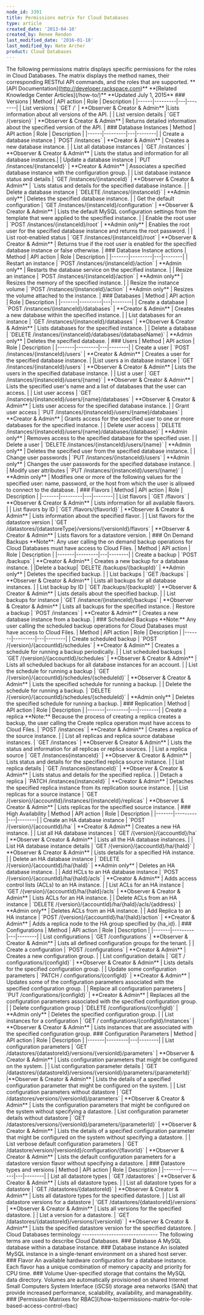 ```yaml
---
node_id: 3391
title: Permissions matrix for Cloud Databases
type: article
created_date: '2013-04-10'
created_by: Renee Rendon
last_modified_date: '2016-01-18'
last_modified_by: Nate Archer
product: Cloud Databases
---
```


The following permissions matrix displays specific permissions for the
roles in Cloud Databases. The matrix displays the method names, their
corresponding RESTful API commands, and the roles that are supported.
\*\*\[API Documentation\](http://developer.rackspace.com)\*\*
\*\*\[Related Knowledge Center Articles\](/how-to/)\*\* \*\*Updated July
1, 2015\*\* \#\#\# Versions | Method | API action | Role | Description |
|------|---------|---|--------| | List versions | \`GET /\` |
\*\*Observer & Creator & Admin\*\* |Lists information about all versions
of the API. | | List version details | \`GET /{version}\` | \*\*Observer
& Creator & Admin\*\* | Returns detailed information about the specified
version of the API. | \#\#\# Database Instances | Method | API action |
Role | Description | |------|---------|---|--------| | Create a database
instance | \`POST /instances\` | \*\*Creator & Admin\*\* | Creates a new
database instance. | | List all database instances | \`GET /instances\`
| \*\*Observer & Creator & Admin\*\* | Lists the status and information
for all database instances.| | Update a database instance | \`PUT
/instances/{instanceId}\` | \*\*Creator & Admin\*\* | Associates a
specified database instance with the configuration group. | | List
database instance status and details | \`GET /instances/{instanceId}\` |
\*\*Observer & Creator & Admin\*\* | \`Lists status and details for the
specified database instance. | | Delete a database instance | \`DELETE
/instances/{instanceId}\` | \*\*Admin only\*\* | Deletes the specified
database instance. | | Get the default configuration | \`GET
/instances/{instanceId}/configuration\` | \*\*Observer & Creator &
Admin\*\* | Lists the default MySQL configuration settings from the
template that were applied to the specified instance. | | Enable the
root user | \`POST /instances/{instanceId}/root\` | \*\*Admin only\*\* |
Enables the root user for the specified database instance and returns
the root password. | | List root-enabled status | \`GET
/instances/{instanceId}/root\` | \*\*Observer & Creator & Admin\*\* |
Returns true if the root user is enabled for the specified database
instance or false otherwise. | \#\#\# Database Instance actions | Method
| API action | Role | Description | |-------|---------|---|--------| |
Restart an instance | \`POST /instances/{instanceId}/action\` |
\*\*Admin only\*\* | Restarts the database service on the specified
instance. | | Resize an instance | \`POST
/instances/{instanceId}/action\` | \*\*Admin only\*\* | Resizes the
memory of the specified instance. | | Resize the instance volume |
\`POST /instances/{instanceId}/action\` | \*\*Admin only\*\* | Resizes
the volume attached to the instance. | \#\#\# Databases | Method | API
action | Role | Description | |-------|---------|---|--------| | Create
a database | \`POST /instances/{instanceId}/databases\` | \*\*Creator &
Admin\*\* | Creates a new database within the specified instance. | |
List databases for an instance | \`GET
/instances/{instanceId}/databases\` | \*\*Observer & Creator & Admin\*\*
| Lists databases for the specified instance. | | Delete a database |
\`DELETE /instances/{instanceId}/databases/{databaseName}\` | \*\*Admin
only\*\* | Deletes the specified database. | \#\#\# Users | Method | API
action | Role | Description | |-------|---------|---|--------| | Create
a user | \`POST /instances/{instanceId}/users\` | \*\*Creator &
Admin\*\* | Creates a user for the specified database instance. | |List
users a in database instance | \`GET /instances/{instanceId}/users\` |
\*\*Observer & Creator & Admin\*\* | Lists the users in the specified
database instance. | | List a user | \`GET
/instances/{instanceId}/users/{name}\` | \*\*Observer & Creator &
Admin\*\* | Lists the specified user's name and a list of databases that
the user can access. | | List user access | \`GET
/instances/{instanceId}/users/{name}/databases\` | \*\*Observer &
Creator & Admin\*\* | Lists user access for the specified database
instance. | | Grant user access | \`PUT
/instances/{instanceId}/users/{name}/databases\` | \*\*Creator &
Admin\*\* | Grants access for the specified user to one or more
databases for the specified instance. | | Delete user access | \`DELETE
/instances/{instanceId}/users/{name}/databases/{database}\` | \*\*Admin
only\*\* | Removes access to the specified database for the specified
user. | | Delete a user | \`DELETE
/instances/{instanceId}/users/{name}\` | \*\*Admin only\*\* | Deletes
the specified user from the specified database instance. | | Change user
passwords | \`PUT /instances/{instanceId}/users\` | \*\*Admin only\*\* |
Changes the user passwords for the specified database instance. | |
Modify user attributes | \`PUT /instances/{instanceId}/users/{name}\` |
\*\*Admin only\*\* | Modifies one or more of the following values for
the specified user: name, password, or the host from which the user is
allowed to connect to the database. | \#\#\# Flavors | Method | API
action | Role | Description | |-------|---------|---|--------| | List
flavors | \`GET /flavors\` | \*\*Observer & Creator & Admin\*\* | Lists
information for all available flavors. | | List flavors by ID | \`GET
/flavors/{flavorId}\` | \*\*Observer & Creator & Admin\*\* | Lists
information about the specified flavor. | | List flavors for the
datastore version | \`GET
/datastores/{datastoreType}/versions/{versionId}/flavors\` |
\*\*Observer & Creator & Admin\*\* | Lists flavors for a datastore
version. | \#\#\# On Demand Backups \*\*Note\*\*: Any user calling the
on demand backup operations for Cloud Databases must have access to
Cloud Files. | Method | API action | Role | Description |
|-------|---------|---|--------| | Create a backup | \`POST /backups\` |
\*\*Creator & Admin\*\* | Creates a new backup for a database instance.
| |Delete a backup| \`DELETE /backups/{backupId}\` | \*\*Admin only\*\*
| Deletes the specified backup. | | List backups | \`GET /backups\` |
\*\*Observer & Creator & Admin\*\* | Lists all backups for all database
instances. | | List backup by ID | \`GET /backups/{backupId}\` |
\*\*Observer & Creator & Admin\*\* | Lists details about the specified
backup. | | List backups for instance | \`GET
/instance/{instanceId}/backups\` | \*\*Observer & Creator & Admin\*\* |
Lists all backups for the specified instance. | Restore a backup |
\`POST /instances\` | \*\*Creator & Admin\*\* | Creates a new database
instance from a backup. | \#\#\# Scheduled Backups \*\*Note:\*\* Any
user calling the scheduled backup operations for Cloud Databases must
have access to Cloud Files. | Method | API action | Role | Description |
|-------|---------|---|--------| | Create scheduled backup | \`POST
/{version}/{accountId}/schedules\` | \*\*Creator & Admin\*\* | Creates a
schedule for running a backup periodically. | | List scheduled backups |
\`GET /{version}/{accountId}/schedules\` | \*\*Observer & Creator &
Admin\*\* | Lists all scheduled backups for all database instances for
an account. | | List the schedule for running a backup | \`GET
/{version}/{accountId}/schedules/{scheduleId}\` | \*\*Observer & Creator
& Admin\*\* | Lists the specified schedule for running a backup. | |
Delete the schedule for running a backup. | \`DELETE
/{version}/{accountId}/schedules/{scheduleId}\` | \*\*Admin only\*\* |
Deletes the specified schedule for running a backup. | \#\#\#
Replication | Method | API action | Role | Description |
|-------|---------|---|--------| | Create a replica \*\*Note:\*\*
Because the process of creating a replica creates a backup, the user
calling the Create replica operation must have access to Cloud Files. |
\`POST /instances\` | \*\*Creator & Admin\*\* | Creates a replica of the
source instance. | | List all replicas and replica source database
instances. | \`GET /instances\` | \*\*Observer & Creator & Admin\*\* |
Lists the status and information for all replicas or replica sources. |
| List a replica source | \`GET /instances{instanceId}\` | \*\*Observer
& Creator & Admin\*\* | Lists status and details for the specified
replica source instance. | | List replica details | \`GET
/instances{instanceId}\` | \*\*Observer & Creator & Admin\*\* | Lists
status and details for the specified replica. | | Detach a replica |
\`PATCH /instances{instanceId}\` | \*\*Creator & Admin\*\* | Detaches
the specified replica instance from its replication source instance. | |
List replicas for a source instance | \`GET
/{version}/{accountId}/instances/{instanceId}/replicas\` | \*\*Observer
& Creator & Admin\*\* | Lists replicas for the specified source
instance. | \#\#\# High Availability | Method | API action | Role |
Description | |-------|---------|---|--------| | Create an HA database
instance | \`POST /{version}/{accountId}/ha\` | \*\*Creator & Admin\*\*
| Creates a new HA instance. | | List all HA database instances | \`GET
/{version}/{accountId}/ha\` | \*\*Observer & Creator & Admin\*\* | Lists
all the HA database instances. | | List HA database instance details |
\`GET /{version}/{accountId}/ha/{haId}\` | \*\*Observer & Creator &
Admin\*\* | Lists details for a specified HA instance. | | Delete an HA
database instance | \`DELETE /{version}/{accountId}/ha/{haId}\` |
\*\*Admin only\*\* | Deletes an HA database instance. | | Add HCLs to an
HA database instance | \`POST /{version}/{accountId}/ha/{haId}/acls\` |
\*\*Creator & Admin\*\* | Adds access control lists (ACLs) to an HA
instance. | | List ACLs for an HA instance | \`GET
/{version}/{accountId}/ha/{haId}/acls\` | \*\*Observer & Creator &
Admin\*\* | Lists ACLs for an HA instance. | | Delete ACLs from an HA
instance | \`DELETE /{version}/{accountId}/ha/{haId}/acls/{address}\` |
\*\*Admin only\*\* | Deletes ACLs from an HA instance. | | Add Replica
to an HA instance | \`POST /{version}/{accountId}/ha/{haId}/action\` |
\*\*Creator & Admin\*\* | Adds a replica node to the HA group specified
by {ha\_id}. | \#\#\# Configurations | Method | API action | Role |
Description | |-------|---------|---|--------| | List configurations |
\`GET /configurations\` | \*\*Observer & Creator & Admin\*\* | Lists all
defined configuration groups for the tenant. | | Create a configuration
| \`POST /configurations\` | \*\*Creator & Admin\*\* | Creates a new
configuration group. | | List configuration details | \`GET /
configurations/{configId}\` | \*\*Observer & Creator & Admin\*\* | Lists
details for the specified configuration group. | | Update some
configuration parameters | \`PATCH / configurations/{configId}\` |
\*\*Creator & Admin\*\* | Updates some of the configuration parameters
associated with the specified configuration group. | | Replace all
configuration parameters | \`PUT /configurations/{configId}\` |
\*\*Creator & Admin\*\* | Replaces all the configuration parameters
associated with the specified configuration group. | | Delete
configuration group | \`DELETE /configurations/{configId}\` | \*\*Admin
only\*\* | Deletes the specified configuration group. | | List instances
for a configuration | \`GET / configurations/{configId}/instances\` |
\*\*Observer & Creator & Admin\*\* | Lists instances that are associated
with the specified configuration group. \#\#\# Configuration Parameters
| Method | API action | Role | Description |
|-------|---------|---|--------| | List configuration parameters | \`GET
/datastores/{datastoreId}/versions/{versionId}/parameters\` |
\*\*Observer & Creator & Admin\*\* | Lists configuration parameters that
might be configured on the system. | | List configuration parameter
details | \`GET
/datastores/{datastoreId}/versions/{versionId}/parameters/{parameterId}\`
|\*\*Observer & Creator & Admin\*\* | Lists the details of a specified
configuration parameter that might be configured on the system. | | List
configuration parameters without datastore | \`GET
/datastores/versions/{versionId}/parameters\` | \*\*Observer & Creator &
Admin\*\* | Lists the configuration parameters that might be configured
on the system without specifying a datastore. | List configuration
parameter details without datastore | \`GET
/datastores/versions/{versionId}/parameters/{parameterId}\` |
\*\*Observer & Creator & Admin\*\* | Lists the details of a specified
configuration parameter that might be configured on the system without
specifying a datastore. | | List verbose default configuration
parameters | \`GET
/datastore/version/{versionId}/configuration/{flavorId}\` | \*\*Observer
& Creator & Admin\*\* | Lists the default configuration parameters for a
datastore version flavor without specifying a datastore. | \#\#\#
Datastore types and versions | Method | API action | Role | Description
| |-------|---------|---|--------| | List all datastore types | \`GET
/datastores\` | \*\*Observer & Creator & Admin\*\* | Lists all datastore
types. | | List all datastore types for a datastore | \`GET
/datastores/{datastoreId}\` | \*\*Observer & Creator & Admin\*\* | Lists
all datastore types for the specified datastore. | | List all datastore
versions for a datastore | \`GET /datastores/{datastoreId}/versions\` |
\*\*Observer & Creator & Admin\*\* | Lists all versions for the
specified datastore. | | List a version for a datastore. | \`GET
/datastores/{datastoreId}/versions/{versionId}\` | \*\*Observer &
Creator & Admin\*\* | Lists the specified datastore version for the
specified datastore. | Cloud Databases terminology
------------------------------- The following terms are used to describe
Cloud Databases. \#\#\# Database A MySQL database within a database
instance. \#\#\# Database instance An isolated MySQL instance in a
single-tenant environment on a shared host server. \#\#\# Flavor An
available hardware configuration for a database instance. Each flavor
has a unique combination of memory capacity and priority for CPU time.
\#\#\# Volume User-specified storage that contains the MySQL data
directory. Volumes are automatically provisioned on shared Internet
Small Computers System Interface (iSCSI) storage area networks (SAN)
that provide increased performance, scalability, availability, and
manageability. \#\#\# \[Permission Matrixes for
RBAC\](/how-to/permissions-matrix-for-role-based-access-control-rbac)

